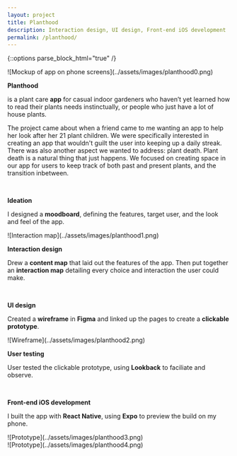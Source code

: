 ```yaml
---
layout: project
title: Planthood
description: Interaction design, UI design, Front-end iOS development
permalink: /planthood/
---
```

{::options parse_block_html="true" /}

<div class="col-12 mb-5">
![Mockup of app on phone screens](../assets/images/planthood0.png)
</div>

<div class="col-12 offset-sm-0 col-md-8 offset-md-2 col-lg-6 offset-lg-3 vertical-center">

**Planthood**

<div class="indent">

is a plant care **app** for casual indoor gardeners who haven’t yet learned how to read their plants needs instinctually, or people who just have a lot of house plants.

The project came about when a friend came to me wanting an app to help her look after her 21 plant children. We were specifically interested in creating an app that wouldn't guilt the user into keeping up a daily streak. There was also another aspect we wanted to address: plant death. Plant death is a natural thing that just happens. We focused on creating space in our app for users to keep track of both past and present plants, and the transition inbetween.

</div><br>

**Ideation**<br>

<div class="indent">

I designed a **moodboard**, defining the features, target user, and the look and feel of the app.

</div>

</div>

<div class="col-12 my-5">
![Interaction map](../assets/images/planthood1.png)
</div>

<div class="col-12 offset-sm-0 col-md-8 offset-md-2 col-lg-6 offset-lg-3 vertical-center">

**Interaction design**<br>

<div class="indent">

Drew a **content map** that laid out the features of the app. Then put together an **interaction map** detailing every choice and interaction the user could make.

</div><br>

**UI design**<br>

<div class="indent">

Created a **wireframe** in **Figma** and linked up the pages to create a **clickable prototype**.

</div>

</div>

<div class="col-12 my-5">
![Wireframe](../assets/images/planthood2.png)
</div>

<div class="col-12 offset-sm-0 col-md-8 offset-md-2 col-lg-6 offset-lg-3 vertical-center">

**User testing**<br>

<div class="indent">

User tested the clickable prototype, using **Lookback** to faciliate and observe.

</div><br>

**Front-end iOS development**<br>

<div class="indent">

I built the app with **React Native**, using **Expo** to preview the build on my phone.

</div>

</div>

<div class="col-12 mt-5">
![Prototype](../assets/images/planthood3.png)
</div>

<div class="col-12 mt-3">
![Prototype](../assets/images/planthood4.png)
</div>
